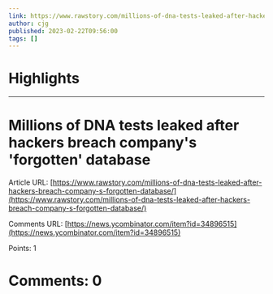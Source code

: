 ```yaml
---
link: https://www.rawstory.com/millions-of-dna-tests-leaked-after-hackers-breach-company-s-forgotten-database/
author: cjg
published: 2023-02-22T09:56:00
tags: []
---
```

# Highlights


---
# Millions of DNA tests leaked after hackers breach company's 'forgotten' database
Article URL: [https://www.rawstory.com/millions-of-dna-tests-leaked-after-hackers-breach-company-s-forgotten-database/](https://www.rawstory.com/millions-of-dna-tests-leaked-after-hackers-breach-company-s-forgotten-database/)

Comments URL: [https://news.ycombinator.com/item?id=34896515](https://news.ycombinator.com/item?id=34896515)

Points: 1

# Comments: 0